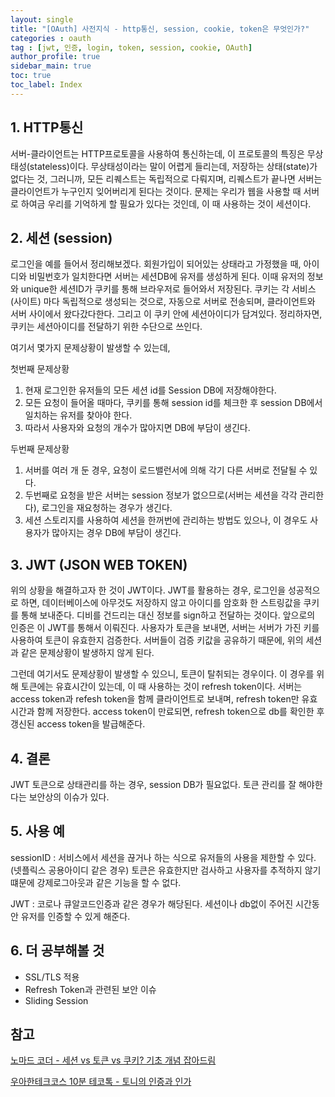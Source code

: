 ```yaml
---
layout: single
title: "[OAuth] 사전지식 - http통신, session, cookie, token은 무엇인가?"
categories : oauth
tag : [jwt, 인증, login, token, session, cookie, OAuth]
author_profile: true
sidebar_main: true
toc: true
toc_label: Index
---
```


## 1. HTTP통신
서버-클라이언트는 HTTP프로토콜을 사용하여 통신하는데, 이 프로토콜의 특징은 무상태성(stateless)이다. 무상태성이라는 말이 어렵게 들리는데, 저장하는 상태(state)가 없다는 것, 그러니까, 모든 리퀘스트는 독립적으로 다뤄지며, 리퀘스트가 끝나면 서버는 클라이언트가 누구인지 잊어버리게 된다는 것이다. 
문제는 우리가 웹을 사용할 때 서버로 하여금 우리를 기억하게 할 필요가 있다는 것인데, 이 때 사용하는 것이 세션이다.

## 2. 세션 (session)
로그인을 예를 들어서 정리해보겠다. 회원가입이 되어있는 상태라고 가정했을 때, 아이디와 비밀번호가 일치한다면 서버는 세션DB에 유저를 생성하게 된다. 이때 유저의 정보와 unique한 세션ID가 쿠키를 통해 브라우저로 들어와서 저장된다. 쿠키는 각 서비스(사이트) 마다 독립적으로 생성되는 것으로, 자동으로 서버로 전송되며, 클라이언트와 서버 사이에서 왔다갔다한다. 그리고 이 쿠키 안에 세션아이디가 담겨있다. 정리하자면, 쿠키는 세션아이디를 전달하기 위한 수단으로 쓰인다. 

여기서 몇가지 문제상황이 발생할 수 있는데,

첫번째 문제상황
1. 현재 로그인한 유저들의 모든 세션 id를 Session DB에 저장해야한다.
2. 모든 요청이 들어올 때마다, 쿠키를 통해 session id를 체크한 후 session DB에서 일치하는 유저를 찾아야 한다.
3. 따라서 사용자와 요청의 개수가 많아지면 DB에 부담이 생긴다.

두번째 문제상황
1. 서버를 여러 개 둔 경우, 요청이 로드밸런서에 의해 각기 다른 서버로 전달될 수 있다.
2. 두번째로 요청을 받은 서버는 session 정보가 없으므로(서버는 세션을 각각 관리한다), 로그인을 재요청하는 경우가 생긴다.
3. 세션 스토리지를 사용하여 세션을 한꺼번에 관리하는 방법도 있으나, 이 경우도 사용자가 많아지는 경우 DB에 부담이 생긴다.

## 3. JWT (JSON WEB TOKEN)
위의 상황을 해결하고자 한 것이 JWT이다. JWT를 활용하는 경우, 로그인을 성공적으로 하면, 데이터베이스에 아무것도 저장하지 않고 아이디를 암호화 한 스트링값을 쿠키를 통해 보내준다.
디비를 건드리는 대신 정보를 sign하고 전달하는 것이다. 앞으로의 인증은 이 JWT를 통해서 이뤄진다. 
사용자가 토큰을 보내면, 서버는 서버가 가진 키를 사용하여 토큰이 유효한지 검증한다. 서버들이 검증 키값을 공유하기 때문에, 위의 세션과 같은 문제상황이 발생하지 않게 된다. 

그런데 여기서도 문제상황이 발생할 수 있으니, 토큰이 탈취되는 경우이다. 이 경우를 위해 토큰에는 유효시간이 있는데, 이 때 사용하는 것이 refresh token이다.
서버는 access token과 refesh token을 함께 클라이언트로 보내며, refresh token만 유효시간과 함께 저장한다. access token이 만료되면, refresh token으로 db를 확인한 후 갱신된 access token을 발급해준다. 

## 4. 결론
JWT 토큰으로 상태관리를 하는 경우, session DB가 필요없다.
토큰 관리를 잘 해야한다는 보안상의 이슈가 있다.

## 5. 사용 예
sessionID : 서비스에서 세션을 끊거나 하는 식으로 유저들의 사용을 제한할 수 있다. (넷플릭스 공용아이디 같은 경우)
토큰은 유효한지만 검사하고 사용자를 추적하지 않기 떄문에 강제로그아웃과 같은 기능을 할 수 없다.

JWT : 코로나 큐알코드인증과 같은 경우가 해당된다. 세션이나 db없이 주어진 시간동안 유저를 인증할 수 있게 해준다.

## 6. 더 공부해볼 것
- SSL/TLS 적용 
- Refresh Token과 관련된 보안 이슈 
- Sliding Session

## 참고
[노마드 코더 - 세션 vs 토큰 vs 쿠키? 기초 개념 잡아드림](https://youtu.be/tosLBcAX1vk/) 

[우아한테크코스 10분 테코톡 - 토니의 인증과 인가](https://youtu.be/y0xMXlOAfss/)
